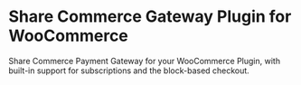 # Share Commerce Gateway Plugin for WooCommerce

Share Commerce Payment Gateway for your WooCommerce Plugin, with built-in support for subscriptions and the block-based checkout.

